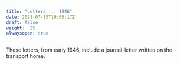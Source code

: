 ```yaml
---
title: "Letters ... 1946"
date: 2021-07-15T19:05:17Z
draft: false
weight:  25
alwaysopen: true
---
```

These letters, from early 1946, include a journal-letter written on the transport home.


